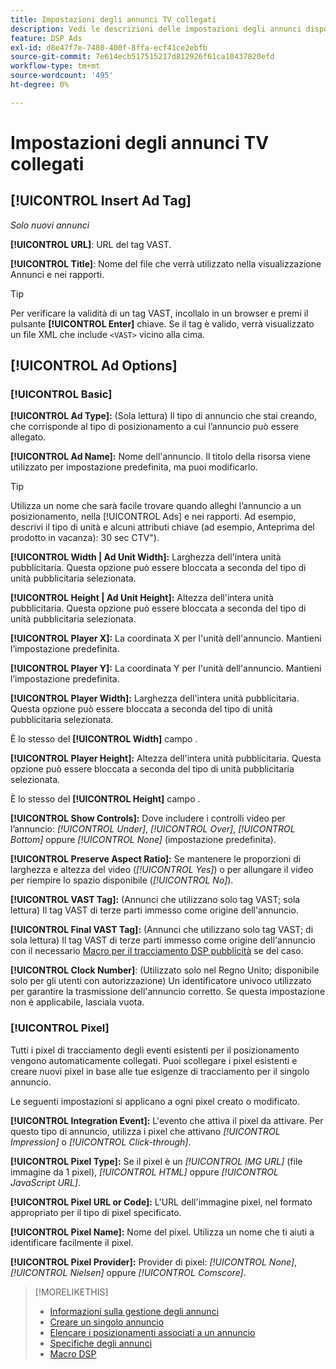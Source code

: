 ```yaml
---
title: Impostazioni degli annunci TV collegati
description: Vedi le descrizioni delle impostazioni degli annunci disponibili per gli annunci TV collegati.
feature: DSP Ads
exl-id: d8e47f7e-7480-400f-8ffa-ecf41ce2ebfb
source-git-commit: 7e614ecb517515217d812926f61ca10437820efd
workflow-type: tm+mt
source-wordcount: '495'
ht-degree: 0%

---
```


# Impostazioni degli annunci TV collegati

## [!UICONTROL Insert Ad Tag]

*Solo nuovi annunci*

**[!UICONTROL URL]**: URL del tag VAST.

**[!UICONTROL Title]**: Nome del file che verrà utilizzato nella visualizzazione Annunci e nei rapporti.

>[!TIP]
>
> Per verificare la validità di un tag VAST, incollalo in un browser e premi il pulsante **[!UICONTROL Enter]** chiave. Se il tag è valido, verrà visualizzato un file XML che include `<VAST>` vicino alla cima.

## [!UICONTROL Ad Options]

### [!UICONTROL Basic]

**[!UICONTROL Ad Type]:** (Sola lettura) Il tipo di annuncio che stai creando, che corrisponde al tipo di posizionamento a cui l’annuncio può essere allegato.

**[!UICONTROL Ad Name]:** Nome dell&#39;annuncio. Il titolo della risorsa viene utilizzato per impostazione predefinita, ma puoi modificarlo.

>[!TIP]
>
> Utilizza un nome che sarà facile trovare quando alleghi l’annuncio a un posizionamento, nella [!UICONTROL Ads] e nei rapporti. Ad esempio, descrivi il tipo di unità e alcuni attributi chiave (ad esempio, Anteprima del prodotto in vacanza): 30 sec CTV&quot;).

**[!UICONTROL Width | Ad Unit Width]:** Larghezza dell&#39;intera unità pubblicitaria. Questa opzione può essere bloccata a seconda del tipo di unità pubblicitaria selezionata.

**[!UICONTROL Height | Ad Unit Height]:** Altezza dell&#39;intera unità pubblicitaria. Questa opzione può essere bloccata a seconda del tipo di unità pubblicitaria selezionata.

**[!UICONTROL Player X]:** La coordinata X per l&#39;unità dell&#39;annuncio. Mantieni l’impostazione predefinita.

**[!UICONTROL Player Y]:** La coordinata Y per l&#39;unità dell&#39;annuncio. Mantieni l’impostazione predefinita.

**[!UICONTROL Player Width]:** Larghezza dell&#39;intera unità pubblicitaria. Questa opzione può essere bloccata a seconda del tipo di unità pubblicitaria selezionata.

È lo stesso del **[!UICONTROL Width]** campo .

**[!UICONTROL Player Height]:** Altezza dell&#39;intera unità pubblicitaria. Questa opzione può essere bloccata a seconda del tipo di unità pubblicitaria selezionata.

È lo stesso del **[!UICONTROL Height]** campo .

**[!UICONTROL Show Controls]:** Dove includere i controlli video per l’annuncio: *[!UICONTROL Under]*, *[!UICONTROL Over]*, *[!UICONTROL Bottom]* oppure *[!UICONTROL None]* (impostazione predefinita).

**[!UICONTROL Preserve Aspect Ratio]:** Se mantenere le proporzioni di larghezza e altezza del video (*[!UICONTROL Yes]*) o per allungare il video per riempire lo spazio disponibile (*[!UICONTROL No]*).

**[!UICONTROL VAST Tag]:** (Annunci che utilizzano solo tag VAST; sola lettura) Il tag VAST di terze parti immesso come origine dell&#39;annuncio.

**[!UICONTROL Final VAST Tag]:** (Annunci che utilizzano solo tag VAST; di sola lettura) Il tag VAST di terze parti immesso come origine dell&#39;annuncio con il necessario [Macro per il tracciamento DSP pubblicità](/help/dsp/campaign-management/macros.md) se del caso.

**[!UICONTROL Clock Number]**: (Utilizzato solo nel Regno Unito; disponibile solo per gli utenti con autorizzazione) Un identificatore univoco utilizzato per garantire la trasmissione dell&#39;annuncio corretto. Se questa impostazione non è applicabile, lasciala vuota.

### [!UICONTROL Pixel]

Tutti i pixel di tracciamento degli eventi esistenti per il posizionamento vengono automaticamente collegati. Puoi scollegare i pixel esistenti e creare nuovi pixel in base alle tue esigenze di tracciamento per il singolo annuncio.

Le seguenti impostazioni si applicano a ogni pixel creato o modificato.

**[!UICONTROL Integration Event]:** L&#39;evento che attiva il pixel da attivare. Per questo tipo di annuncio, utilizza i pixel che attivano *[!UICONTROL Impression]* o *[!UICONTROL Click-through]*.

**[!UICONTROL Pixel Type]:** Se il pixel è un *[!UICONTROL IMG URL]* (file immagine da 1 pixel), *[!UICONTROL HTML]* oppure *[!UICONTROL JavaScript URL]*.

**[!UICONTROL Pixel URL or Code]:** L&#39;URL dell&#39;immagine pixel, nel formato appropriato per il tipo di pixel specificato.

**[!UICONTROL Pixel Name]:** Nome del pixel. Utilizza un nome che ti aiuti a identificare facilmente il pixel.

**[!UICONTROL Pixel Provider]:** Provider di pixel: *[!UICONTROL None]*, *[!UICONTROL Nielsen]* oppure *[!UICONTROL Comscore]*.

>[!MORELIKETHIS]
>
>* [Informazioni sulla gestione degli annunci](ad-about.md)
>* [Creare un singolo annuncio](ad-create.md)
>* [Elencare i posizionamenti associati a un annuncio](/help/dsp/campaign-management/ads/ad-list-placements.md)
>* [Specifiche degli annunci](ad-specs.md)
>* [Macro DSP](/help/dsp/campaign-management/macros.md)

